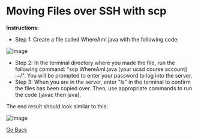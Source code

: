 # Moving Files over SSH with scp

**Instructions:**
* Step 1: Create a file called WhereAmI.java with the following code:

![Image](https://user-images.githubusercontent.com/97641097/149275523-f3e05dc5-8c07-4cba-aac2-cb8253abf232.png)
* Step 2: In the terminal directory where you made the file, run the following command: "scp WhereAmI.java [your ucsd course account] :~/". You will be prompted to enter your password to log into the server.
* Step 3: When you are in the server, enter "ls" in the terminal to confirm the files has been copied over. Then, use appropriate commands to run the code (javac then java).

The end result should look similar to this:

![Image](https://user-images.githubusercontent.com/97641097/149274979-9f3c96e6-f965-4ce1-9c8b-c72a14e64966.JPG)

[Go Back](https://pranavmekkoth1.github.io/Lab1-tutorial/)
